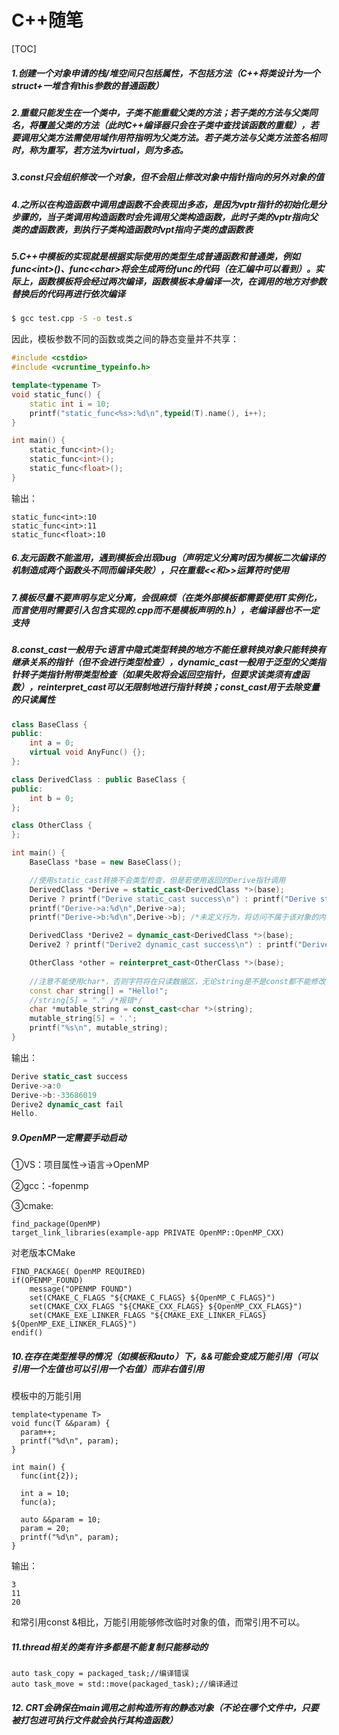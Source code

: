 # C++随笔

[TOC]

##### 1.创建一个对象申请的栈/堆空间只包括属性，不包括方法（C++将类设计为一个struct+一堆含有this参数的普通函数）

##### 2.重载只能发生在一个类中，子类不能重载父类的方法；若子类的方法与父类同名，将覆盖父类的方法（此时C++编译器只会在子类中查找该函数的重载），若要调用父类方法需使用域作用符指明为父类方法。若子类方法与父类方法签名相同时，称为重写，若方法为virtual，则为多态。

##### 3.const只会组织修改一个对象，但不会阻止修改对象中指针指向的另外对象的值

##### 4.之所以在构造函数中调用虚函数不会表现出多态，是因为vptr指针的初始化是分步骤的，当子类调用构造函数时会先调用父类构造函数，此时子类的vptr指向父类的虚函数表，到执行子类构造函数时vpt指向子类的虚函数表

##### 5.C++中模板的实现就是根据实际使用的类型生成普通函数和普通类，例如func\<int\>()、func\<char\>将会生成两份func的代码（在汇编中可以看到）。实际上，函数模板将会经过两次编译，函数模板本身编译一次，在调用的地方对参数替换后的代码再进行依次编译

```bash
$ gcc test.cpp -S -o test.s
```

因此，模板参数不同的函数或类之间的静态变量并不共享：

```c++
#include <cstdio>
#include <vcruntime_typeinfo.h>

template<typename T>
void static_func() {
    static int i = 10;
    printf("static_func<%s>:%d\n",typeid(T).name(), i++);
}

int main() {
    static_func<int>();
    static_func<int>();
    static_func<float>();
}
```

输出：

```
static_func<int>:10
static_func<int>:11
static_func<float>:10
```

##### 6.友元函数不能滥用，遇到模板会出现bug（声明定义分离时因为模板二次编译的机制造成两个函数头不同而编译失败），只在重载<<和>>运算符时使用

##### 7.模板尽量不要声明与定义分离，会很麻烦（在类外部模板都需要使用T实例化，而言使用时需要引入包含实现的.cpp而不是模板声明的.h），老编译器也不一定支持	

##### 8.const_cast一般用于c语言中隐式类型转换的地方不能任意转换对象只能转换有继承关系的指针（但不会进行类型检查），dynamic_cast一般用于泛型的父类指针转子类指针附带类型检查（如果失败将会返回空指针，但要求该类须有虚函数），reinterpret_cast可以无限制地进行指针转换；const_cast用于去除变量的只读属性

```c++
class BaseClass {
public:
    int a = 0;
    virtual void AnyFunc() {};
};

class DerivedClass : public BaseClass {
public:
    int b = 0;
};

class OtherClass {
};

int main() {
    BaseClass *base = new BaseClass();

    //使用static_cast转换不会类型检查，但是若使用返回的Derive指针调用
    DerivedClass *Derive = static_cast<DerivedClass *>(base);
    Derive ? printf("Derive static_cast success\n") : printf("Derive static_cast fail\n");
    printf("Derive->a:%d\n",Derive->a);
    printf("Derive->b:%d\n",Derive->b); /*未定义行为，将访问不属于该对象的内存，因为不知道是谁的，结果也是不确定的*/

    DerivedClass *Derive2 = dynamic_cast<DerivedClass *>(base);
    Derive2 ? printf("Derive2 dynamic_cast success\n") : printf("Derive2 dynamic_cast fail\n");

    OtherClass *other = reinterpret_cast<OtherClass *>(base);
    
    //注意不能使用char*，否则字符将在只读数据区，无论string是不是const都不能修改（语法可以，运行报错）
    const char string[] = "Hello!";
    //string[5] = "." /*报错*/
    char *mutable_string = const_cast<char *>(string);
    mutable_string[5] = '.';
    printf("%s\n", mutable_string);
}
```

输出：

```c++
Derive static_cast success
Derive->a:0
Derive->b:-33686019
Derive2 dynamic_cast fail
Hello.
```

##### 9.OpenMP一定需要手动启动

①VS：项目属性→语言→OpenMP

②gcc：-fopenmp

③cmake:

```
find_package(OpenMP)
target_link_libraries(example-app PRIVATE OpenMP::OpenMP_CXX)
```

对老版本CMake

```
FIND_PACKAGE( OpenMP REQUIRED)
if(OPENMP_FOUND)
    message("OPENMP FOUND")
    set(CMAKE_C_FLAGS "${CMAKE_C_FLAGS} ${OpenMP_C_FLAGS}")
    set(CMAKE_CXX_FLAGS "${CMAKE_CXX_FLAGS} ${OpenMP_CXX_FLAGS}")
    set(CMAKE_EXE_LINKER_FLAGS "${CMAKE_EXE_LINKER_FLAGS} ${OpenMP_EXE_LINKER_FLAGS}")
endif()
```

##### 10.在存在类型推导的情况（如模板和auto）下，&&可能会变成万能引用（可以引用一个左值也可以引用一个右值）而非右值引用

模板中的万能引用

```
template<typename T>
void func(T &&param) {
  param++;
  printf("%d\n", param);
}

int main() {
  func(int{2});

  int a = 10;
  func(a);

  auto &&param = 10;
  param = 20;
  printf("%d\n", param);
}
```

输出：

```
3
11
20
```

和常引用const &相比，万能引用能够修改临时对象的值，而常引用不可以。

##### 11.thread相关的类有许多都是不能复制只能移动的

```
auto task_copy = packaged_task;//编译错误
auto task_move = std::move(packaged_task);//编译通过
```

##### 12.  CRT会确保在main调用之前构造所有的静态对象（不论在哪个文件中，只要被打包进可执行文件就会执行其构造函数）